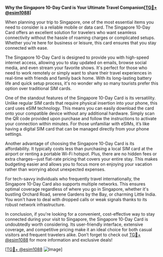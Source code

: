**Why the Singapore 10-Day Card is Your Ultimate Travel Companion[[TG💪+ @esim1088](https://t.me/s/esim1088)]**

When planning your trip to Singapore, one of the most essential items you need to consider is a reliable mobile or data card. The Singapore 10-Day Card offers an excellent solution for travelers who want seamless connectivity without the hassle of roaming charges or complicated setups. Whether you're here for business or leisure, this card ensures that you stay connected with ease.

The Singapore 10-Day Card is designed to provide you with high-speed internet access, allowing you to stay updated on emails, browse social media, and even stream your favorite shows. It's perfect for those who need to work remotely or simply want to share their travel experiences in real-time with friends and family back home. With its long-lasting battery life and quick setup process, it's no wonder why so many tourists prefer this option over traditional SIM cards.

One of the standout features of the Singapore 10-Day Card is its versatility. Unlike regular SIM cards that require physical insertion into your phone, this card uses eSIM technology. This means you can easily download the card onto your compatible device without any additional hardware. Simply scan the QR code provided upon purchase and follow the instructions to activate your connection within minutes. For those unfamiliar with eSIMs, it’s like having a digital SIM card that can be managed directly from your phone settings.

Another advantage of choosing the Singapore 10-Day Card is its affordability. It typically costs less than purchasing a local SIM card at the airport or renting a portable Wi-Fi hotspot. Plus, there are no hidden fees or extra charges—just flat-rate pricing that covers your entire stay. This makes budgeting easier and allows you to focus more on enjoying your vacation rather than worrying about unexpected expenses.

For tech-savvy individuals who frequently travel internationally, the Singapore 10-Day Card also supports multiple networks. This ensures optimal coverage regardless of where you go in Singapore, whether it's bustling Orchard Road, serene Gardens by the Bay, or charming Little India. You won't have to deal with dropped calls or weak signals thanks to its robust network infrastructure.

In conclusion, if you're looking for a convenient, cost-effective way to stay connected during your visit to Singapore, the Singapore 10-Day Card is undoubtedly worth considering. Its user-friendly interface, extensive coverage, and competitive pricing make it an ideal choice for both casual visitors and frequent travelers alike. Don’t forget to check out [TG💪+ @esim1088](https://t.me/s/esim1088) for more information and exclusive deals!

[[TG💪+ @esim1088](https://t.me/s/esim1088) ![Image](https://i.postimg.cc/Y0z9fWf4/image.png)]